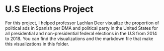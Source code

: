 # U.S Elections Project
For this project, I helped professor Lachlan Deer visualize the proportion of political ads in Spanish per DMA and political party in the United States
for all presidential and non-presidential federal elections in the U.S from 2014 to 2018. You can find the visualizations and the markdown file 
that make this visualizations in this folder. 
